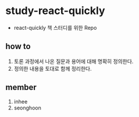 # study-react-quickly

- react-quickly 책 스터디를 위한 Repo

## how to

1. 토론 과정에서 나온 질문과 용어에 대해 명확히 정의한다.
2. 정의한 내용을 토대로 함께 정리한다.

## member

1. inhee
2. seonghoon
